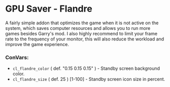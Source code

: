 # GPU Saver - Flandre
A fairly simple addon that optimizes the game when it is not active on the system, which saves computer resources and allows you to run more games besides Garry's mod. I also highly recommend to limit your frame rate to the frequency of your monitor, this will also reduce the workload and improve the game experience.

### ConVars:
- `cl_flandre_color` ( def. "0.15 0.15 0.15" ) - Standby screen background color.
- `cl_flandre_size` ( def. 25 ) [1-100] - Standby screen icon size in percent.
